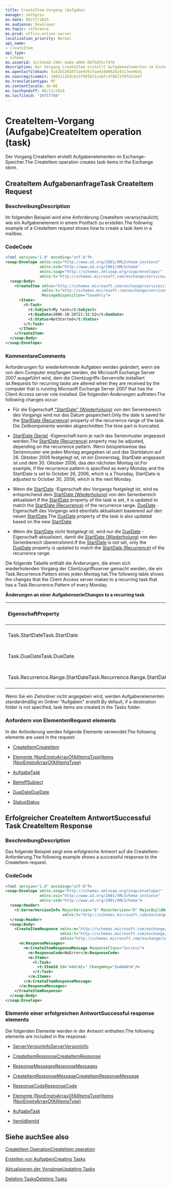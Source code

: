 ```yaml
---
title: CreateItem-Vorgang (Aufgabe)
manager: sethgros
ms.date: 09/17/2015
ms.audience: Developer
ms.topic: reference
ms.prod: office-online-server
localization_priority: Normal
api_name:
- CreateItem
api_type:
- schema
ms.assetid: 12c5da4d-290c-4a8a-a965-0bf5d55c7978
description: Der Vorgang CreateItem erstellt Aufgabenelementen im Exchange-Speicher.
ms.openlocfilehash: 5a5203202071ae9391faa9348902424317ee96d1
ms.sourcegitcommit: 34041125dc8c5f993b21cebfc4f8b72f0fd2cb6f
ms.translationtype: MT
ms.contentlocale: de-DE
ms.lasthandoff: 06/11/2018
ms.locfileid: "19757780"
---
```

# <a name="createitem-operation-task"></a><span data-ttu-id="a624d-103">CreateItem-Vorgang (Aufgabe)</span><span class="sxs-lookup"><span data-stu-id="a624d-103">CreateItem operation (task)</span></span>

<span data-ttu-id="a624d-104">Der Vorgang CreateItem erstellt Aufgabenelementen im Exchange-Speicher.</span><span class="sxs-lookup"><span data-stu-id="a624d-104">The CreateItem operation creates task items in the Exchange store.</span></span>
  
## <a name="task-createitem-request"></a><span data-ttu-id="a624d-105">CreateItem Aufgabenanfrage</span><span class="sxs-lookup"><span data-stu-id="a624d-105">Task CreateItem Request</span></span>

### <a name="description"></a><span data-ttu-id="a624d-106">Beschreibung</span><span class="sxs-lookup"><span data-stu-id="a624d-106">Description</span></span>

<span data-ttu-id="a624d-107">Im folgenden Beispiel wird eine Anforderung CreateItem veranschaulicht, wie ein Aufgabenelement in einem Postfach zu erstellen.</span><span class="sxs-lookup"><span data-stu-id="a624d-107">The following example of a CreateItem request shows how to create a task item in a mailbox.</span></span>
  
### <a name="code"></a><span data-ttu-id="a624d-108">Code</span><span class="sxs-lookup"><span data-stu-id="a624d-108">Code</span></span>

```XML
<?xml version="1.0" encoding="utf-8"?>
<soap:Envelope xmlns:xsi="http://www.w3.org/2001/XMLSchema-instance"
               xmlns:xsd="http://www.w3.org/2001/XMLSchema"
               xmlns:soap="http://schemas.xmlsoap.org/soap/envelope/"
               xmlns:t="http://schemas.microsoft.com/exchange/services/2006/types">
  <soap:Body>
    <CreateItem xmlns="http://schemas.microsoft.com/exchange/services/2006/messages"
                xmlns:t="http://schemas.microsoft.com/exchange/services/2006/types" 
                MessageDisposition="SaveOnly">
      <Items>
        <t:Task>
          <t:Subject>My task</t:Subject>
          <t:DueDate>2006-10-26T21:32:52</t:DueDate>
          <t:Status>NotStarted</t:Status>
        </t:Task>
      </Items>
    </CreateItem>
  </soap:Body>
</soap:Envelope>
```

### <a name="comments"></a><span data-ttu-id="a624d-109">Kommentare</span><span class="sxs-lookup"><span data-stu-id="a624d-109">Comments</span></span>

<span data-ttu-id="a624d-110">Anforderungen für wiederkehrende Aufgaben werden geändert, wenn sie von dem Computer empfangen werden, die Microsoft Exchange Server 2007 ausgeführt wird, dem die Clientzugriffs-Serverrolle installiert ist.</span><span class="sxs-lookup"><span data-stu-id="a624d-110">Requests for recurring tasks are altered when they are received by the computer that is running Microsoft Exchange Server 2007 that has the Client Access server role installed.</span></span> <span data-ttu-id="a624d-111">Die folgenden Änderungen auftreten:</span><span class="sxs-lookup"><span data-stu-id="a624d-111">The following changes occur:</span></span>
  
- <span data-ttu-id="a624d-112">Für die Eigenschaft ["StartDate" (Wiederholung)](startdate-recurrence.md) von den Serienbereich des Vorgangs wird nur das Datum gespeichert.</span><span class="sxs-lookup"><span data-stu-id="a624d-112">Only the date is saved for the [StartDate (Recurrence)](startdate-recurrence.md) property of the recurrence range of the task.</span></span> <span data-ttu-id="a624d-113">Die Zeitkomponente werden abgeschnitten.</span><span class="sxs-lookup"><span data-stu-id="a624d-113">The time part is truncated.</span></span> 
    
- <span data-ttu-id="a624d-114">[StartDate (Serie)](startdate-recurrence.md) -Eigenschaft kann je nach das Serienmuster angepasst werden.</span><span class="sxs-lookup"><span data-stu-id="a624d-114">The [StartDate (Recurrence)](startdate-recurrence.md) property may be adjusted, depending on the recurrence pattern.</span></span> <span data-ttu-id="a624d-115">Wenn beispielsweise das Serienmuster wie jeden Montag angegeben ist und das Startdatum auf 26. Oktober 2006 festgelegt ist, ist ein Donnerstag, StartDate angepasst ist und dem 30. Oktober 2006, das den nächsten Montag ist.</span><span class="sxs-lookup"><span data-stu-id="a624d-115">For example, if the recurrence pattern is specified as every Monday and the StartDate is set to October 26, 2006, which is a Thursday, StartDate is adjusted to October 30, 2006, which is the next Monday.</span></span> 
    
- <span data-ttu-id="a624d-116">Wenn die [StartDate](startdate.md) -Eigenschaft des Vorgangs festgelegt ist, wird es entsprechend dem [StartDate (Wiederholung)](startdate-recurrence.md) von den Serienbereich aktualisiert.</span><span class="sxs-lookup"><span data-stu-id="a624d-116">If the [StartDate](startdate.md) property of the task is set, it is updated to match the [StartDate (Recurrence)](startdate-recurrence.md) of the recurrence range.</span></span> <span data-ttu-id="a624d-117">[DueDate](duedate.md) -Eigenschaft des Vorgangs wird ebenfalls aktualisiert basierend auf den neuen [StartDate](startdate.md).</span><span class="sxs-lookup"><span data-stu-id="a624d-117">The [DueDate](duedate.md) property of the task is also updated based on the new [StartDate](startdate.md).</span></span>
    
- <span data-ttu-id="a624d-118">Wenn die [StartDate](startdate.md) nicht festgelegt ist, wird nur die [DueDate](duedate.md) -Eigenschaft aktualisiert, damit die [StartDate (Wiederholung)](startdate-recurrence.md) von den Serienbereich übereinstimmt.</span><span class="sxs-lookup"><span data-stu-id="a624d-118">If the [StartDate](startdate.md) is not set, only the [DueDate](duedate.md) property is updated to match the [StartDate (Recurrence)](startdate-recurrence.md) of the recurrence range.</span></span> 
    
<span data-ttu-id="a624d-119">Die folgende Tabelle enthält die Änderungen, die einen sich wiederholenden Vorgang der Clientzugriffsserver gemacht werden, die ein Task.Recurrence.Pattern eines jeden Montag hat.</span><span class="sxs-lookup"><span data-stu-id="a624d-119">The following table shows the changes that the Client Access server makes to a recurring task that has a Task.Recurrence.Pattern of every Monday.</span></span>
  
<span data-ttu-id="a624d-120">**Änderungen an einer Aufgabenserie**</span><span class="sxs-lookup"><span data-stu-id="a624d-120">**Changes to a recurring task**</span></span>

|<span data-ttu-id="a624d-121">**Eigenschaft**</span><span class="sxs-lookup"><span data-stu-id="a624d-121">**Property**</span></span>|<span data-ttu-id="a624d-122">**Originalwert**</span><span class="sxs-lookup"><span data-stu-id="a624d-122">**Original Value**</span></span>|<span data-ttu-id="a624d-123">**Aktualisierte Wert**</span><span class="sxs-lookup"><span data-stu-id="a624d-123">**Updated Value**</span></span>|
|:-----|:-----|:-----|
|<span data-ttu-id="a624d-124">Task.StartDate</span><span class="sxs-lookup"><span data-stu-id="a624d-124">Task.StartDate</span></span>  <br/> |<span data-ttu-id="a624d-125">1. Januar 2006</span><span class="sxs-lookup"><span data-stu-id="a624d-125">January 1, 2006</span></span>  <br/> |<span data-ttu-id="a624d-126">30 Oktober 2006</span><span class="sxs-lookup"><span data-stu-id="a624d-126">October 30, 2006</span></span>  <br/> |
|<span data-ttu-id="a624d-127">Task.DueDate</span><span class="sxs-lookup"><span data-stu-id="a624d-127">Task.DueDate</span></span>  <br/> |<span data-ttu-id="a624d-128">3. Januar 2006</span><span class="sxs-lookup"><span data-stu-id="a624d-128">January 3, 2006</span></span>  <br/> |<span data-ttu-id="a624d-129">1. November 2006</span><span class="sxs-lookup"><span data-stu-id="a624d-129">November 1, 2006</span></span>  <br/> |
|<span data-ttu-id="a624d-130">Task.Recurrence.Range.StartDate</span><span class="sxs-lookup"><span data-stu-id="a624d-130">Task.Recurrence.Range.StartDate</span></span>  <br/> |<span data-ttu-id="a624d-131">26. Oktober 2006</span><span class="sxs-lookup"><span data-stu-id="a624d-131">October 26, 2006</span></span>  <br/> |<span data-ttu-id="a624d-132">30 Oktober 2006</span><span class="sxs-lookup"><span data-stu-id="a624d-132">October 30, 2006</span></span>  <br/> |
   
<span data-ttu-id="a624d-133">Wenn Sie ein Zielordner nicht angegeben wird, werden Aufgabenelementen standardmäßig im Ordner "Aufgaben" erstellt.</span><span class="sxs-lookup"><span data-stu-id="a624d-133">By default, if a destination folder is not specified, task items are created in the Tasks folder.</span></span>
  
### <a name="request-elements"></a><span data-ttu-id="a624d-134">Anfordern von Elementen</span><span class="sxs-lookup"><span data-stu-id="a624d-134">Request elements</span></span>

<span data-ttu-id="a624d-135">In der Anforderung werden folgende Elemente verwendet:</span><span class="sxs-lookup"><span data-stu-id="a624d-135">The following elements are used in the request:</span></span>
  
- [<span data-ttu-id="a624d-136">CreateItem</span><span class="sxs-lookup"><span data-stu-id="a624d-136">CreateItem</span></span>](createitem.md)
    
- [<span data-ttu-id="a624d-137">Elemente (NonEmptyArrayOfAllItemsType)</span><span class="sxs-lookup"><span data-stu-id="a624d-137">Items (NonEmptyArrayOfAllItemsType)</span></span>](items-nonemptyarrayofallitemstype.md)
    
- [<span data-ttu-id="a624d-138">Aufgabe</span><span class="sxs-lookup"><span data-stu-id="a624d-138">Task</span></span>](task.md)
    
- [<span data-ttu-id="a624d-139">Betreff</span><span class="sxs-lookup"><span data-stu-id="a624d-139">Subject</span></span>](subject.md)
    
- [<span data-ttu-id="a624d-140">DueDate</span><span class="sxs-lookup"><span data-stu-id="a624d-140">DueDate</span></span>](duedate.md)
    
- [<span data-ttu-id="a624d-141">Status</span><span class="sxs-lookup"><span data-stu-id="a624d-141">Status</span></span>](status.md)
    
## <a name="successful-task-createitem-response"></a><span data-ttu-id="a624d-142">Erfolgreicher CreateItem Antwort</span><span class="sxs-lookup"><span data-stu-id="a624d-142">Successful Task CreateItem Response</span></span>

### <a name="description"></a><span data-ttu-id="a624d-143">Beschreibung</span><span class="sxs-lookup"><span data-stu-id="a624d-143">Description</span></span>

<span data-ttu-id="a624d-144">Das folgende Beispiel zeigt eine erfolgreiche Antwort auf die CreateItem-Anforderung.</span><span class="sxs-lookup"><span data-stu-id="a624d-144">The following example shows a successful response to the CreateItem request.</span></span>
  
### <a name="code"></a><span data-ttu-id="a624d-145">Code</span><span class="sxs-lookup"><span data-stu-id="a624d-145">Code</span></span>

```XML
<?xml version="1.0" encoding="utf-8"?>
<soap:Envelope xmlns:soap="http://schemas.xmlsoap.org/soap/envelope/" 
               xmlns:xsi="http://www.w3.org/2001/XMLSchema-instance" 
               xmlns:xsd="http://www.w3.org/2001/XMLSchema">
  <soap:Header>
    <t:ServerVersionInfo MajorVersion="8" MinorVersion="0" MajorBuildNumber="653" MinorBuildNumber="0" 
                         xmlns:t="http://schemas.microsoft.com/exchange/services/2006/types"/>
  </soap:Header>
  <soap:Body>
    <CreateItemResponse xmlns:m="http://schemas.microsoft.com/exchange/services/2006/messages" 
                        xmlns:t="http://schemas.microsoft.com/exchange/services/2006/types" 
                        xmlns="http://schemas.microsoft.com/exchange/services/2006/messages">
      <m:ResponseMessages>
        <m:CreateItemResponseMessage ResponseClass="Success">
          <m:ResponseCode>NoError</m:ResponseCode>
          <m:Items>
            <t:Task>
              <t:ItemId Id="AAAtAE=" ChangeKey="EwAAABYA"/>
            </t:Task>
          </m:Items>
        </m:CreateItemResponseMessage>
      </m:ResponseMessages>
    </CreateItemResponse>
  </soap:Body>
</soap:Envelope>
```

### <a name="successful-response-elements"></a><span data-ttu-id="a624d-146">Elemente einer erfolgreichen Antwort</span><span class="sxs-lookup"><span data-stu-id="a624d-146">Successful response elements</span></span>

<span data-ttu-id="a624d-147">Die folgenden Elemente werden in der Antwort enthalten:</span><span class="sxs-lookup"><span data-stu-id="a624d-147">The following elements are included in the response:</span></span>
  
- [<span data-ttu-id="a624d-148">ServerVersionInfo</span><span class="sxs-lookup"><span data-stu-id="a624d-148">ServerVersionInfo</span></span>](serverversioninfo.md)
    
- [<span data-ttu-id="a624d-149">CreateItemResponse</span><span class="sxs-lookup"><span data-stu-id="a624d-149">CreateItemResponse</span></span>](createitemresponse.md)
    
- [<span data-ttu-id="a624d-150">ResponseMessages</span><span class="sxs-lookup"><span data-stu-id="a624d-150">ResponseMessages</span></span>](responsemessages.md)
    
- [<span data-ttu-id="a624d-151">CreateItemResponseMessage</span><span class="sxs-lookup"><span data-stu-id="a624d-151">CreateItemResponseMessage</span></span>](createitemresponsemessage.md)
    
- [<span data-ttu-id="a624d-152">ResponseCode</span><span class="sxs-lookup"><span data-stu-id="a624d-152">ResponseCode</span></span>](responsecode.md)
    
- [<span data-ttu-id="a624d-153">Elemente (NonEmptyArrayOfAllItemsType)</span><span class="sxs-lookup"><span data-stu-id="a624d-153">Items (NonEmptyArrayOfAllItemsType)</span></span>](items-nonemptyarrayofallitemstype.md)
    
- [<span data-ttu-id="a624d-154">Aufgabe</span><span class="sxs-lookup"><span data-stu-id="a624d-154">Task</span></span>](task.md)
    
- [<span data-ttu-id="a624d-155">ItemId</span><span class="sxs-lookup"><span data-stu-id="a624d-155">ItemId</span></span>](itemid.md)
    
## <a name="see-also"></a><span data-ttu-id="a624d-156">Siehe auch</span><span class="sxs-lookup"><span data-stu-id="a624d-156">See also</span></span>



[<span data-ttu-id="a624d-157">CreateItem Operation</span><span class="sxs-lookup"><span data-stu-id="a624d-157">CreateItem operation</span></span>](createitem-operation.md)


[<span data-ttu-id="a624d-158">Erstellen von Aufgaben</span><span class="sxs-lookup"><span data-stu-id="a624d-158">Creating Tasks</span></span>](http://msdn.microsoft.com/library/0ef97334-e8a0-4f67-a23a-dd9e2bbad49f%28Office.15%29.aspx)
  
[<span data-ttu-id="a624d-159">Aktualisieren der Vorgänge</span><span class="sxs-lookup"><span data-stu-id="a624d-159">Updating Tasks</span></span>](http://msdn.microsoft.com/library/0a1bf360-d40c-4a99-929b-4c73a14394d5%28Office.15%29.aspx)
  
[<span data-ttu-id="a624d-160">Deleting Tasks</span><span class="sxs-lookup"><span data-stu-id="a624d-160">Deleting Tasks</span></span>](http://msdn.microsoft.com/library/a3d7e25f-8a35-4901-b1d9-d31f418ab340%28Office.15%29.aspx)

